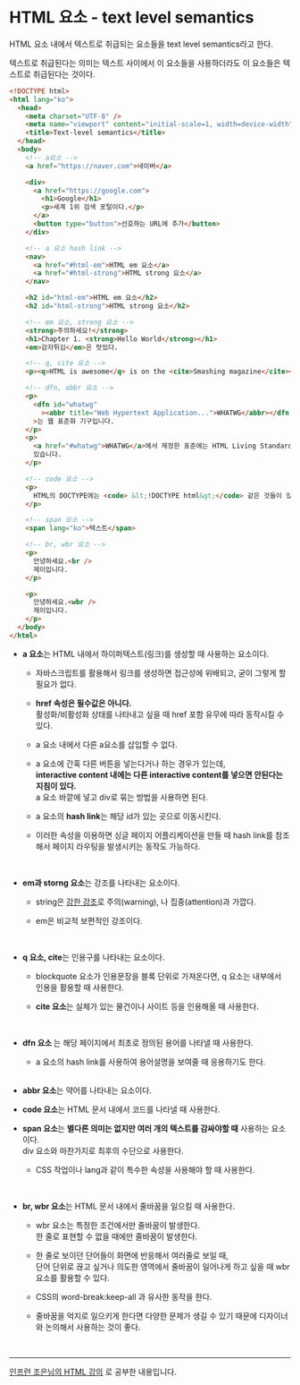 # HTML 요소 - text level semantics

HTML 요소 내에서 텍스트로 취급되는 요소들을 text level semantics라고 한다.

텍스트로 취급된다는 의미는 텍스트 사이에서 이 요소들을 사용하더라도 이 요소들은 텍스트로 취급된다는 것이다.

```html
<!DOCTYPE html>
<html lang="ko">
  <head>
    <meta charset="UTF-8" />
    <meta name="viewport" content="initial-scale=1, width=device-width" />
    <title>Text-level semantics</title>
  </head>
  <body>
    <!-- a요소 -->
    <a href="https://naver.com">네이버</a>

    <div>
      <a href="https://google.com">
        <h1>Google</h1>
        <p>세계 1위 검색 포털이다.</p>
      </a>
      <button type="button">선호하는 URL에 추가</button>
    </div>

    <!-- a 요소 hash link -->
    <nav>
      <a href="#html-em">HTML em 요소</a>
      <a href="#html-strong">HTML strong 요소</a>
    </nav>

    <h2 id="html-em">HTML em 요소</h2>
    <h2 id="html-strong">HTML strong 요소</h2>

    <!-- em 요소, strong 요소 -->
    <strong>주의하세요!</strong>
    <h1>Chapter 1. <strong>Hello World</strong></h1>
    <em>감자튀김</em>은 맛있다.

    <!-- q, cite 요소 -->
    <p><q>HTML is awesome</q> is on the <cite>Smashing magazine</cite></p>

    <!-- dfn, abbr 요소 -->
    <p>
      <dfn id="whatwg"
        ><abbr title="Web Hypertext Application...">WHATWG</abbr></dfn
      >는 웹 표준화 기구입니다.
    </p>
    <p>
      <a href="#whatwg">WHATWG</a>에서 제정한 표준에는 HTML Living Standard가
      있습니다.
    </p>

    <!-- code 요소 -->
    <p>
      HTML의 DOCTYPE에는 <code> &lt;!DOCTYPE html&gt;</code> 같은 것들이 있다.
    </p>

    <!-- span 요소 -->
    <span lang="ko">텍스트</span>

    <!-- br, wbr 요소 -->
    <p>
      안녕하세요.<br />
      제이입니다.
    </p>

    <p>
      안녕하세요.<wbr />
      제이입니다.
    </p>
  </body>
</html>
```

- <b>a 요소</b>는 HTML 내에서 하이퍼텍스트(링크)를 생성할 때 사용하는 요소이다.

  - 자바스크립트를 활용해서 링크를 생성하면 접근성에 위배되고, 굳이 그렇게 할 필요가 없다.

  - <b>href 속성은 필수값은 아니다.</b><br> 활성화/비활성화 상태를 나타내고 싶을 때 href 포함 유무에 따라 동작시킬 수 있다.

  - a 요소 내에서 다른 a요소를 삽입할 수 없다.

  - a 요소에 간혹 다른 버튼을 넣는다거나 하는 경우가 있는데,<br>
    <b>interactive content 내에는 다른 interactive content를 넣으면 안된다는 지침이 있다.</b><br>
    a 요소 바깥에 넣고 div로 묶는 방법을 사용하면 된다.

  - a 요소의 <b>hash link</b>는 해당 id가 있는 곳으로 이동시킨다.

  - 이러한 속성을 이용하면 싱글 페이지 어플리케이션을 만들 때 hash link를 참조해서 페이지 라우팅을 발생시키는 동작도 가능하다.

  <br>

- <b>em과 storng 요소</b>는 강조를 나타내는 요소이다.

  - string은 <u>강한 강조</u>로 주의(warning), 나 집중(attention)과 가깝다.

  - em은 비교적 보편적인 강조이다.

<br>

- <b>q 요소, cite</b>는 인용구를 나타내는 요소이다.

  - blockquote 요소가 인용문장을 블록 단위로 가져온다면, q 요소는 내부에서 인용을 활용할 때 사용한다.

  - <b>cite 요소</b>는 실체가 있는 물건이나 사이트 등을 인용해올 때 사용한다.

<br>

- <b>dfn 요소 </b>
  는 해당 페이지에서 최초로 정의된 용어를 나타낼 때 사용한다.

  - a 요소의 hash link를 사용하여 용어설명을 보여줄 때 응용하기도 한다.

  <br>

- <b>abbr 요소</b>는 약어를 나타내는 요소이다.

- <b>code 요소</b>는 HTML 문서 내에서 코드를 나타낼 때 사용한다.

- <b>span 요소</b>는 <b>별다른 의미는 없지만 여러 개의 텍스트를 감싸야할 때</b> 사용하는 요소이다.<br>div 요소와 마찬가지로 최후의 수단으로 사용한다.

  - CSS 작업이나 lang과 같이 특수한 속성을 사용해야 할 때 사용한다.

<br>

- <b>br, wbr 요소</b>는 HTML 문서 내에서 줄바꿈을 일으킬 때 사용한다.

  - wbr 요소는 특정한 조건에서만 줄바꿈이 발생한다.<br>한 줄로 표현할 수 없을 때에만 줄바꿈이 발생한다.

  - 한 줄로 보이던 단어들이 화면에 반응해서 여러줄로 보일 때,<br> 단어 단위로 끊고 싶거나 의도한 영역에서 줄바꿈이 일어나게 하고 싶을 때 wbr 요소를 활용할 수 있다.

  - CSS의 word-break:keep-all 과 유사한 동작을 한다.

  - 줄바꿈을 억지로 일으키게 한다면 다양한 문제가 생길 수 있기 때문에 디자이너와 논의해서 사용하는 것이 좋다.

<br>
<hr>
<a href="https://www.inflearn.com/course/html-%ED%91%9C%EC%A4%80-%EA%B8%B0%EC%B4%88">인프런 조은님의 HTML 강의</a> 로 공부한 내용입니다.

